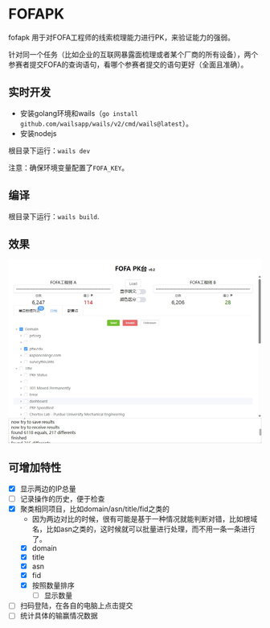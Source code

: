 # FOFAPK
fofapk 用于对FOFA工程师的线索梳理能力进行PK，来验证能力的强弱。

针对同一个任务（比如企业的互联网暴露面梳理或者某个厂商的所有设备），两个参赛者提交FOFA的查询语句，看哪个参赛者提交的语句更好（全面且准确）。

## 实时开发
- 安装golang环境和wails（`go install github.com/wailsapp/wails/v2/cmd/wails@latest`）。
- 安装nodejs

根目录下运行：`wails dev`

注意：确保环境变量配置了`FOFA_KEY`。

## 编译

根目录下运行：`wails build`.

## 效果
<img src="./docs/fofapk_v0.2.jpg" width="800" />

## 可增加特性
- [x] 显示两边的IP总量
- [ ] 记录操作的历史，便于检查
- [x] 聚类相同项目，比如domain/asn/title/fid之类的
  - 因为两边对比的时候，很有可能是基于一种情况就能判断对错，比如根域名，比如asn之类的，这时候就可以批量进行处理，而不用一条一条进行了。
  - [x] domain
  - [x] title
  - [x] asn
  - [x] fid
  - [x] 按照数量排序
    - [ ] 显示数量
- [ ] 扫码登陆，在各自的电脑上点击提交
- [ ] 统计具体的输赢情况数据